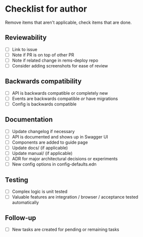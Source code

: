 # Checklist for author

Remove items that aren't applicable, check items that are done.

## Reviewability
- [ ] Link to issue
- [ ] Note if PR is on top of other PR
- [ ] Note if related change in rems-deploy repo
- [ ] Consider adding screenshots for ease of review

## Backwards compatibility
- [ ] API is backwards compatible or completely new
- [ ] Events are backwards compatible _or_ have migrations
- [ ] Config is backwards compatible

## Documentation
- [ ] Update changelog if necessary
- [ ] API is documented and shows up in Swagger UI
- [ ] Components are added to guide page
- [ ] Update docs/ (if applicable)
- [ ] Update manual/ (if applicable)
- [ ] ADR for major architectural decisions or experiments
- [ ] New config options in config-defaults.edn

## Testing
- [ ] Complex logic is unit tested
- [ ] Valuable features are integration / browser / acceptance tested automatically

## Follow-up
- [ ] New tasks are created for pending or remaining tasks
